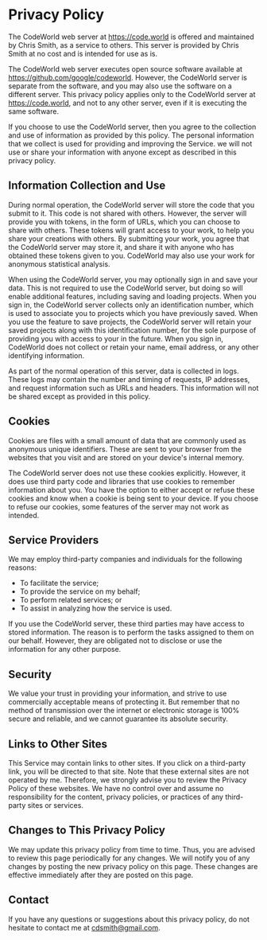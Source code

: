 Privacy Policy
==============

The CodeWorld web server at https://code.world is offered and
maintained by Chris Smith, as a service to others. This server is
provided by Chris Smith at no cost and is intended for use as is.

The CodeWorld web server executes open source software available at
https://github.com/google/codeworld.  However, the CodeWorld server
is separate from the software, and you may also use the software on
a different server.  This privacy policy applies only to the
CodeWorld server at https://code.world, and not to any other server,
even if it is executing the same software.

If you choose to use the CodeWorld server, then you agree to the
collection and use of information as provided by this policy. The
personal information that we collect is used for providing and improving
the Service. we will not use or share your information with anyone except
as described in this privacy policy.

Information Collection and Use
------------------------------

During normal operation, the CodeWorld server will store the code that
you submit to it.  This code is not shared with others.  However, the
server will provide you with tokens, in the form of URLs, which you can
choose to share with others.  These tokens will grant access to your
work, to help you share your creations with others.  By submitting your
work, you agree that the CodeWorld server may store it, and share it
with anyone who has obtained these tokens given to you.  CodeWorld may
also use your work for anonymous statistical analysis.

When using the CodeWorld server, you may optionally sign in and save your
data.  This is not required to use the CodeWorld server, but doing so will
enable additional features, including saving and loading projects.  When you
sign in, the CodeWorld server collects only an identification number, which
is used to associate you to projects which you have previously saved.  When
you use the feature to save projects, the CodeWorld server will retain your
saved projects along with this identification number, for the sole purpose
of providing you with access to your in the future.  When you sign in,
CodeWorld does not collect or retain your name, email address, or any other
identifying information.

As part of the normal operation of this server, data is collected in logs.
These logs may contain the number and timing of requests, IP addresses, and
request information such as URLs and headers.  This information will not be
shared except as provided in this policy.

Cookies
-------

Cookies are files with a small amount of data that are commonly used as
anonymous unique identifiers. These are sent to your browser from the
websites that you visit and are stored on your device's internal memory.

The CodeWorld server does not use these cookies explicitly. However, it
does use third party code and libraries that use cookies to remember
information about you.  You have the option to either accept or refuse these
cookies and know when a cookie is being sent to your device. If you choose
to refuse our cookies, some features of the server may not work as intended.

Service Providers
-----------------

We may employ third-party companies and individuals for the following reasons:

* To facilitate the service;
* To provide the service on my behalf;
* To perform related services; or
* To assist in analyzing how the service is used.

If you use the CodeWorld server, these third parties may have access to stored
information. The reason is to perform the tasks assigned to them on our behalf.
However, they are obligated not to disclose or use the information for any
other purpose.

Security
--------

We value your trust in providing your information, and strive to use
commercially acceptable means of protecting it.  But remember that no method of
transmission over the internet or electronic storage is 100% secure and
reliable, and we cannot guarantee its absolute security.

Links to Other Sites
--------------------

This Service may contain links to other sites. If you click on a third-party
link, you will be directed to that site. Note that these external sites are not
operated by me. Therefore, we strongly advise you to review the Privacy Policy
of these websites. We have no control over and assume no responsibility for the
content, privacy policies, or practices of any third-party sites or services.

Changes to This Privacy Policy
------------------------------

We may update this privacy policy from time to time. Thus, you are advised to
review this page periodically for any changes. We will notify you of any changes
by posting the new privacy policy on this page. These changes are effective
immediately after they are posted on this page.

Contact
-------

If you have any questions or suggestions about this privacy policy, do not
hesitate to contact me at cdsmith@gmail.com.
